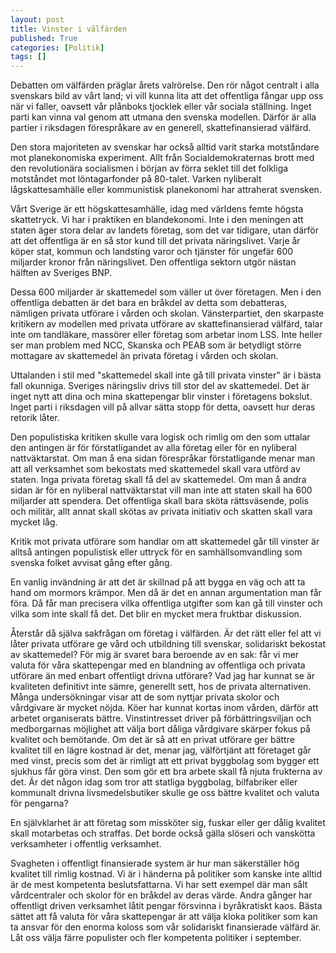 ```yaml
---
layout: post
title: Vinster i välfärden
published: True
categories: [Politik]
tags: []
---
```


Debatten om välfärden präglar årets valrörelse. Den rör något centralt i alla svenskars bild av vårt land; vi vill kunna lita att det offentliga fångar upp oss när vi faller, oavsett vår plånboks tjocklek eller vår sociala ställning. Inget parti kan vinna val genom att utmana den svenska modellen. Därför är alla partier i riksdagen förespråkare av en generell, skattefinansierad välfärd. 

Den stora majoriteten av svenskar har också alltid varit starka motståndare mot planekonomiska experiment. Allt från Socialdemokraternas brott med den revolutionära socialismen i början av förra seklet till det folkliga motståndet mot löntagarfonder på 80-talet. Varken nyliberalt lågskattesamhälle eller kommunistisk planekonomi har attraherat svensken. 

Vårt Sverige är ett högskattesamhälle, idag med världens femte högsta skattetryck. Vi har i praktiken en blandekonomi. Inte i den meningen att staten äger stora delar av landets företag, som det var tidigare, utan därför att det offentliga är en så stor kund till det privata näringslivet. Varje år köper stat, kommun och landsting varor och tjänster för ungefär 600 miljarder kronor från näringslivet. Den offentliga sektorn utgör nästan hälften av Sveriges BNP.

Dessa 600 miljarder är skattemedel som väller ut över företagen. Men i den offentliga debatten är det bara en bråkdel av detta som debatteras, nämligen privata utförare i vården och skolan. Vänsterpartiet, den skarpaste kritikern av modellen med privata utförare av skattefinansierad välfärd, talar inte om tandläkare, massörer eller företag som arbetar inom LSS. Inte heller ser man problem med NCC, Skanska och PEAB som är betydligt större mottagare av skattemedel än privata företag i vården och skolan. 

Uttalanden i stil med "skattemedel skall inte gå till privata vinster" är i bästa fall okunniga. Sveriges näringsliv drivs till stor del av skattemedel. Det är inget nytt att dina och mina skattepengar blir vinster i företagens bokslut. Inget parti i riksdagen vill på allvar sätta stopp för detta, oavsett hur deras retorik låter. 

Den populistiska kritiken skulle vara logisk och rimlig om den som uttalar den antingen är för förstatligandet av alla företag eller för en nyliberal nattväktarstat. Om man å ena sidan förespråkar förstatligande menar man att all verksamhet som bekostats med skattemedel skall vara utförd av staten. Inga privata företag skall få del av skattemedel. Om man å andra sidan är för en nyliberal nattväktarstat vill man inte att staten skall ha 600 miljarder att spendera. Det offentliga skall bara sköta rättsväsende, polis och militär, allt annat skall skötas av privata initiativ och skatten skall vara mycket låg. 

Kritik mot privata utförare som handlar om att skattemedel går till vinster är alltså antingen populistisk eller uttryck för en samhällsomvandling som svenska folket avvisat gång efter gång. 

En vanlig invändning är att det är skillnad på att bygga en väg och att ta hand om mormors krämpor. Men då är det en annan argumentation man får föra. Då får man precisera vilka offentliga utgifter som kan gå till vinster och vilka som inte skall få det. Det blir en mycket mera fruktbar diskussion.

Återstår då själva sakfrågan om företag i välfärden. Är det rätt eller fel att vi låter privata utförare ge vård och utbildning till svenskar, solidariskt bekostat av skattemedel? För mig är svaret bara beroende av en sak: får vi mer valuta för våra skattepengar med en blandning av offentliga och privata utförare än med enbart offentligt drivna utförare? Vad jag har kunnat se är kvaliteten definitivt inte sämre, generellt sett, hos de privata alternativen. Många undersökningar visar att de som nyttjar privata skolor och vårdgivare är mycket nöjda. Köer har kunnat kortas inom vården, därför att arbetet organiserats bättre. Vinstintresset driver på förbättringsviljan och medborgarnas möjlighet att välja bort dåliga vårdgivare skärper fokus på kvalitet och bemötande. Om det är så att en privat utförare ger bättre kvalitet till en lägre kostnad är det, menar jag, välförtjänt att företaget går med vinst, precis som det är rimligt att ett privat byggbolag som bygger ett sjukhus får göra vinst. Den som gör ett bra arbete skall få njuta frukterna av det. Är det någon idag som tror att statliga byggbolag, bilfabriker eller kommunalt drivna livsmedelsbutiker skulle ge oss bättre kvalitet och valuta för pengarna? 

En självklarhet är att företag som missköter sig, fuskar eller ger dålig kvalitet skall motarbetas och straffas. Det borde också gälla slöseri och vanskötta verksamheter i offentlig verksamhet. 

Svagheten i offentligt finansierade system är hur man säkerställer hög kvalitet till rimlig kostnad. Vi är i händerna på politiker som kanske inte alltid är de mest kompetenta beslutsfattarna. Vi har sett exempel där man sålt vårdcentraler och skolor för en bråkdel av deras värde. Andra gånger har offentligt driven verksamhet låtit pengar försvinna i byråkratiskt kaos. Bästa sättet att få valuta för våra skattepengar är att välja kloka politiker som kan ta ansvar för den enorma koloss som vår solidariskt finansierade välfärd är. Låt oss välja färre populister och fler kompetenta politiker i september. 

